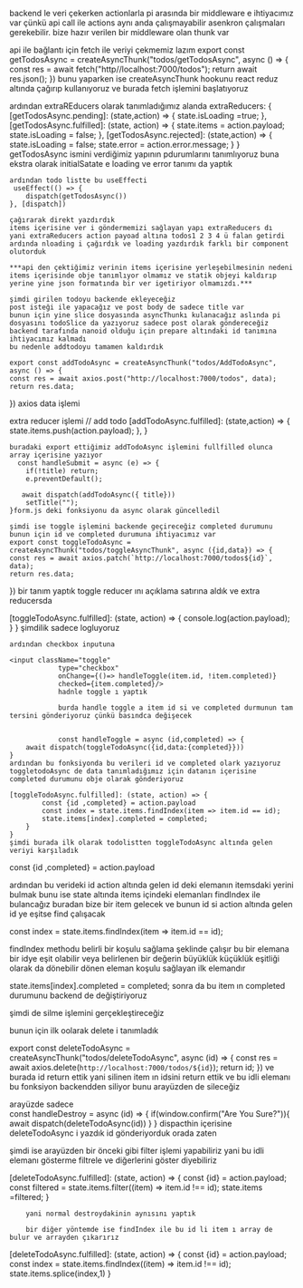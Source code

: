 backend le veri çekerken actionlarla pi arasında bir middleware e ihtiyacımız var
çünkü api call ile actions aynı anda çalışmayabilir asenkron çalışmaları gerekebilir.
bize hazır verilen bir middleware olan thunk var 

api ile bağlantı için fetch ile veriyi çekmemiz lazım 
export const getTodosAsync = createAsyncThunk("todos/getTodosAsync", async () => {
    const res = await fetch("http//localhost:7000/todos");
    return await res.json();
})
bunu yaparken ise createAsyncThunk hookunu react reduz altında çağırıp kullanıyoruz 
ve burada fetch işlemini başlatıyoruz

ardından extraREducers olarak tanımladığımız alanda 
extraReducers: {
        [getTodosAsync.pending]: (state,action) => {
            state.isLoading =true;
        },
        [getTodosAsync.fulfilled]: (state, action) => {
            state.items = action.payload;
            state.isLoading = false;
        },
        [getTodosAsync.rejected]: (state,action) => {
            state.isLoading = false;
            state.error = action.error.message;
        }
    }
    getTodosAsync ismini verdiğimiz yapının pdurumlarını tanımlıyoruz buna ekstra olarak initialSatate e loading ve error tanımı da yaptık 

    ardından todo listte bu useEffecti
     useEffect(() => {
        dispatch(getTodosAsync())
    }, [dispatch])

    çağırarak direkt yazdırdık 
    items içerisine ver i göndermemizi sağlayan yapı extraReducers dı
    yani extraReducers action payoad altına todos1 2 3 4 ü falan getirdi 
    ardında nloading i çağırdık ve loading yazdırdık farklı bir component olutorduk

    ***api den çektiğimiz verinin items içerisine yerleşebilmesinin nedeni items içerisinde obje tanımlıyor olmamız ve statik objeyi kaldırıp yerine yine json formatında bir ver igetiriyor olmamızdı.***

    şimdi girilen todoyu backende ekleyeceğiz 
    post isteği ile yapacağız ve post body de sadece title var 
    bunun için yine slice dosyasında asyncThunkı kulanacağız aslında pi dosyasını todoSlice da yazıyoruz sadece post olarak göndereceğiz 
    backend tarafında nanoid olduğu için prepare altındaki id tanımına ihtiyacımız kalmadı 
    bu nedenle addtodoyu tamamen kaldırdık 

    export const addTodoAsync = createAsyncThunk("todos/AddTodoAsync", async () => {
    const res = await axios.post("http://localhost:7000/todos", data);
    return res.data;
})
axios data işlemi

extra reducer işlemi
 // add todo 
        [addTodoAsync.fulfilled]: (state,action) => {
            state.items.push(action.payload);
        },
    }

    buradaki export ettiğimiz addTodoAsync işlemini fullfilled olunca array içerisine yazıyor 
      const handleSubmit = async (e) => {
        if(!title) return;
        e.preventDefault();

       await dispatch(addTodoAsync({ title}))
        setTitle("");
    }form.js deki fonksiyonu da async olarak güncelledil

    şimdi ise toggle işlemini backende geçireceğiz completed durumunu
    bunun için id ve completed durumuna ihtiyacımız var 
    export const toggleTodoAsync = createAsyncThunk("todos/toggleAsyncThunk", async ({id,data}) => {
    const res = await axios.patch(`http://localhost:7000/todos${id}`, data);
    return res.data;
})
bir tanım yaptık 
    toggle reducer ını açıklama satırına aldık ve extra reducersda

[toggleTodoAsync.fulfilled]: (state, action) => {
            console.log(action.payload);
        }
    }
    şimdilik sadece logluyoruz 

    ardından checkbox inputuna 
    
    <input className="toggle" 
                type="checkbox" 
                onChange={()=> handleToggle(item.id, !item.completed)} 
                checked={item.completed}/>
                hadnle toggle ı yaptık
                
                burda handle toggle a item id si ve completed durmunun tam tersini gönderiyoruz çünkü basındca değişecek 

               
                const handleToggle = async (id,completed) => {
        await dispatch(toggleTodoAsync({id,data:{completed}}))
    }
    ardından bu fonksiyonda bu verileri id ve completed olark yazıyoruz toggletodoAsync de data tanımladığımız için datanın içerisine completed durumunu obje olarak gönderiyoruz 

    [toggleTodoAsync.fulfilled]: (state, action) => {
            const {id ,completed} = action.payload
            const index = state.items.findIndex(item => item.id == id);
            state.items[index].completed = completed;
        }
    }
    şimdi burada ilk olarak todolistten toggleTodoAsync altında gelen veriyi karşıladık  

 const {id ,completed} = action.payload

 ardından bu verideki id action altında gelen id deki elemanın itemsdaki yerini bulmak 
 bunu ise state altında items içindeki elemanları findIndex ile bulancağız buradan bize bir item gelecek ve bunun id si action altında gelen id ye eşitse find çalışacak 

const index = state.items.findIndex(item => item.id == id);

 findIndex methodu belirli bir koşulu sağlama şeklinde çalışır bu bir elemana bir idye eşit olabilir veya belirlenen bir değerin büyüklük küçüklük eşitliği olarak da dönebilir 
 dönen eleman koşulu sağlayan ilk elemandır

state.items[index].completed = completed;
sonra da bu item ın completed durumunu backend de değiştiriyoruz 

şimdi de silme işlemini gerçekleştireceğiz

bunun için ilk oolarak delete i tanımladık 

export const deleteTodoAsync = createAsyncThunk("todos/deleteTodoAsync", async (id) => {
    const res = await axios.delete(`http://localhost:7000/todos/${id}`);
    return id;
})
ve burada id return ettik yani silinen item ın idsini return ettik ve bu idli elemanı bu fonksiyon backendden siliyor
bunu arayüzden de sileceğiz 

arayüzde sadece     
const handleDestroy = async (id) => {
        if(window.confirm("Are You Sure?")){
           await dispatch(deleteTodoAsync(id))
        }
    }
dispacthin içerisine deleteTodoAsync i yazdık 
id gönderiyorduk orada zaten 

şimdi ise arayüzden bir önceki gibi filter işlemi yapabiliriz yani bu idli elemanı gösterme filtrele ve diğerlerini göster diyebiliriz 

 [deleteTodoAsync.fulfilled]: (state, action) => {
            const {id} = action.payload;
            const filtered = state.items.filter((item) => item.id !== id);
            state.items =filtered;
        }

        yani normal destroydakinin aynısını yaptık 

        bir diğer yöntemde ise findIndex ile bu id li item ı array de bulur ve arrayden çıkarırız



[deleteTodoAsync.fulfilled]: (state, action) => {
            const {id} = action.payload;
            const index = state.items.findIndex((item) => item.id !== id);
            state.items.splice(index,1)
        }
